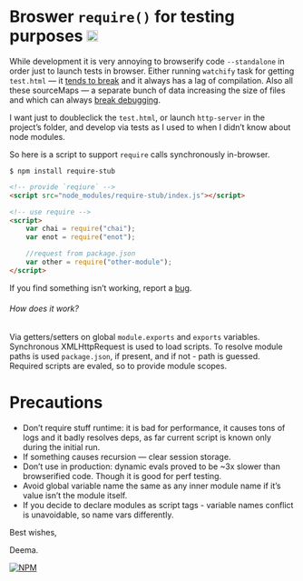 # Broswer `require()` for testing purposes <a href="http://unlicense.org/UNLICENSE"><img src="http://upload.wikimedia.org/wikipedia/commons/6/62/PD-icon.svg" width="20"/></a>

While development it is very annoying to browserify code `--standalone` in order just to launch tests in browser. Either running `watchify` task for getting `test.html` — it [tends to break](https://github.com/substack/watchify/issues/83) and it always has a lag of compilation. Also all these sourceMaps — a separate bunch of data increasing the size of files and which can always [break debugging](https://github.com/visionmedia/mocha/issues/550).

I want just to doubleclick the `test.html`, or launch `http-server` in the project’s folder, and develop via tests as I used to when I didn’t know about node modules.

So here is a script to support `require` calls synchronously in-browser.


```shell
$ npm install require-stub
```

```html
<!-- provide `reqiure` -->
<script src="node_modules/require-stub/index.js"></script>

<!-- use require -->
<script>
	var chai = require("chai");
	var enot = require("enot");

	//request from package.json
	var other = require("other-module");
</script>
```

If you find something isn’t working, report a [bug](https://github.com/dfcreative/require-stub/issues).



###### How does it work?

Via getters/setters on global `module.exports` and `exports` variables. Synchronous XMLHttpRequest is used to load scripts. To resolve module paths is used `package.json`, if present, and if not - path is guessed.
Required scripts are evaled, so to provide module scopes.


# Precautions

* Don’t require stuff runtime: it is bad for performance, it causes tons of logs and it badly resolves deps, as far current script is known only during the initial run.
* If something causes recursion — clear session storage.
* Don’t use in production: dynamic evals proved to be ~3x slower than browserified code. Though it is good for perf testing.
* Avoid global variable name the same as any inner module name if it’s value isn’t the module itself.
* If you decide to declare modules as script tags - variable names conflict is unavoidable, so name vars differently.


Best wishes,

Deema.



[![NPM](https://nodei.co/npm/require-stub.png?downloads=true&downloadRank=true&stars=true)](https://nodei.co/npm/require-stub/)